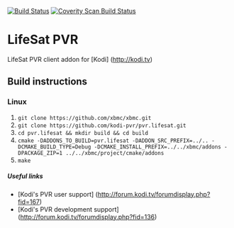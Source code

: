 [![Build Status](https://travis-ci.org/kodi-pvr/pvr.lifesat.svg?branch=master)](https://travis-ci.org/kodi-pvr/pvr.lifesat)
[![Coverity Scan Build Status](https://scan.coverity.com/projects/5120/badge.svg)](https://scan.coverity.com/projects/5120)

# LifeSat PVR
LifeSat PVR client addon for [Kodi] (http://kodi.tv)

## Build instructions

### Linux

1. `git clone https://github.com/xbmc/xbmc.git`
2. `git clone https://github.com/kodi-pvr/pvr.lifesat.git`
3. `cd pvr.lifesat && mkdir build && cd build`
4. `cmake -DADDONS_TO_BUILD=pvr.lifesat -DADDON_SRC_PREFIX=../.. -DCMAKE_BUILD_TYPE=Debug -DCMAKE_INSTALL_PREFIX=../../xbmc/addons -DPACKAGE_ZIP=1 ../../xbmc/project/cmake/addons`
5. `make`

##### Useful links

* [Kodi's PVR user support] (http://forum.kodi.tv/forumdisplay.php?fid=167)
* [Kodi's PVR development support] (http://forum.kodi.tv/forumdisplay.php?fid=136)
